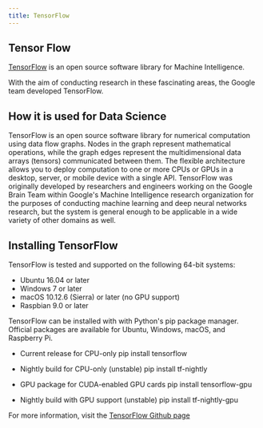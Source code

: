 ```yaml
---
title: TensorFlow
---
```

## Tensor Flow

<a href='https://www.tensorflow.org/' target='_blank' rel='nofollow'>TensorFlow</a> is an open source software library for Machine Intelligence.

With the aim of conducting research in these fascinating areas, the Google team developed TensorFlow.

## How it is used for Data Science
TensorFlow is an open source software library for numerical computation using data flow graphs. 
Nodes in the graph represent mathematical operations, while the graph edges represent the 
multidimensional data arrays (tensors) communicated between them. The flexible architecture 
allows you to deploy computation to one or more CPUs or GPUs in a desktop, server, or mobile 
device with a single API. TensorFlow was originally developed by researchers and engineers 
working on the Google Brain Team within Google's Machine Intelligence research organization 
for the purposes of conducting machine learning and deep neural networks research, but the 
system is general enough to be applicable in a wide variety of other domains as well.

## Installing TensorFlow
TensorFlow is tested and supported on the following 64-bit systems:
* Ubuntu 16.04 or later
* Windows 7 or later
* macOS 10.12.6 (Sierra) or later (no GPU support)
* Raspbian 9.0 or later

TensorFlow can be installed with with Python's pip package manager. 
Official packages are available for Ubuntu, Windows, macOS, and Raspberry Pi.

* Current release for CPU-only
pip install tensorflow

* Nightly build for CPU-only (unstable)
pip install tf-nightly

* GPU package for CUDA-enabled GPU cards
pip install tensorflow-gpu

* Nightly build with GPU support (unstable)
pip install tf-nightly-gpu

For more information, visit the <a href='https://github.com/tensorflow/tensorflow' target='_blank' rel='nofollow'>TensorFlow Github page</a>

